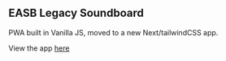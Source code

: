 ## EASB Legacy Soundboard

PWA built in Vanilla JS, moved to a new Next/tailwindCSS app.

View the app [here](https://ericandre.app/)
